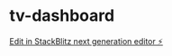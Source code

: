 # tv-dashboard

[Edit in StackBlitz next generation editor ⚡️](https://stackblitz.com/~/github.com/nandonakis/tv-dashboard)